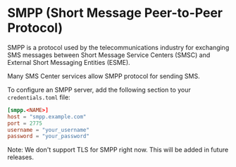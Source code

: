# SMPP (Short Message Peer-to-Peer Protocol)

SMPP is a protocol used by the telecommunications industry for exchanging SMS messages between Short Message Service Centers (SMSC) and External Short Messaging Entities (ESME).

Many SMS Center services allow SMPP protocol for sending SMS.

To configure an SMPP server, add the following section to your `credentials.toml` file:

```toml
[smpp.<NAME>]
host = "smpp.example.com"
port = 2775
username = "your_username"
password = "your_password"
```

Note: We don't support TLS for SMPP right now. This will be added in future releases.
